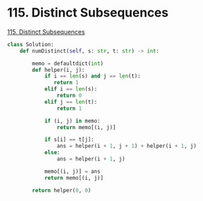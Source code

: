 # 115. Distinct Subsequences

[115. Distinct Subsequences](https://leetcode.com/problems/distinct-subsequences/)

```python
class Solution:
    def numDistinct(self, s: str, t: str) -> int:

        memo = defaultdict(int)
        def helper(i, j):
            if i == len(s) and j == len(t):
               return 1
            elif i == len(s):
                return 0
            elif j == len(t):
                return 1

            if (i, j) in memo:
                return memo[(i, j)]

            if s[i] == t[j]:
                ans = helper(i + 1, j + 1) + helper(i + 1, j)
            else:
                ans = helper(i + 1, j)

            memo[(i, j)] = ans
            return memo[(i, j)]

        return helper(0, 0)
```

